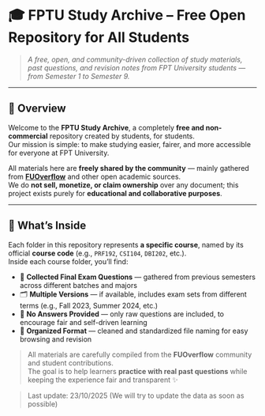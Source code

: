 # 🎓 FPTU Study Archive – Free Open Repository for All Students  

> *A free, open, and community-driven collection of study materials, past questions, and revision notes from FPT University students — from Semester 1 to Semester 9.*  

---

## 🌟 Overview  

Welcome to the **FPTU Study Archive**, a completely **free and non-commercial** repository created by students, for students.  
Our mission is simple: to make studying easier, fairer, and more accessible for everyone at FPT University.  

All materials here are **freely shared by the community** — mainly gathered from **[FUOverflow](https://fuoverflow.com)** and other open academic sources.  
We do **not sell, monetize, or claim ownership** over any document; this project exists purely for **educational and collaborative purposes**.  

---



## 🧠 What’s Inside  

Each folder in this repository represents **a specific course**, named by its official **course code** (e.g., `PRF192`, `CSI104`, `DBI202`, etc.).  
Inside each course folder, you’ll find:  

- 📘 **Collected Final Exam Questions** — gathered from previous semesters across different batches and majors  
- 🗂️ **Multiple Versions** — if available, includes exam sets from different terms (e.g., Fall 2023, Summer 2024, etc.)  
- 🚫 **No Answers Provided** — only raw questions are included, to encourage fair and self-driven learning  
- 🧩 **Organized Format** — cleaned and standardized file naming for easy browsing and revision  

> All materials are carefully compiled from the **FUOverflow** community and student contributions.  
> The goal is to help learners **practice with real past questions** while keeping the experience fair and transparent ✨  



>Last update: 23/10/2025 (We will try to update the data as soon as possible)
